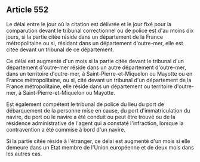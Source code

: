 Article 552
----
Le délai entre le jour où la citation est délivrée et le jour fixé pour la
comparution devant le tribunal correctionnel ou de police est d'au moins dix
jours, si la partie citée réside dans un département de la France métropolitaine
ou si, résidant dans un département d'outre-mer, elle est citée devant un
tribunal de ce département.

Ce délai est augmenté d'un mois si la partie citée devant le tribunal d'un
département d'outre-mer réside dans un autre département d'outre-mer, dans un
territoire d'outre-mer, à Saint-Pierre-et-Miquelon ou Mayotte ou en France
métropolitaine, ou si, cité devant un tribunal d'un département de la France
métropolitaine, elle réside dans un département ou territoire d'outre-mer, à
Saint-Pierre-et-Miquelon ou Mayotte.

Est également compétent le tribunal de police du lieu du port de débarquement de
la personne mise en cause, du port d'immatriculation du navire, du port où le
navire a été conduit ou peut être trouvé ou de la résidence administrative de
l'agent qui a constaté l'infraction, lorsque la contravention a été commise à
bord d'un navire.

Si la partie citée réside à l'étranger, ce délai est augmenté d'un mois si elle
demeure dans un Etat membre de l'Union européenne et de deux mois dans les
autres cas.
